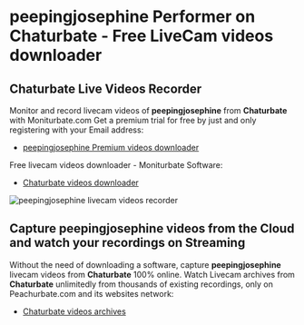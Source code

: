 # peepingjosephine Performer on Chaturbate - Free LiveCam videos downloader

## Chaturbate Live Videos Recorder

Monitor and record livecam videos of **peepingjosephine** from **Chaturbate** with Moniturbate.com
Get a premium trial for free by just and only registering with your Email address:
* [peepingjosephine Premium videos downloader](https://moniturbate.com/request-demo-licence-key.html)

Free livecam videos downloader - Moniturbate Software:
* [Chaturbate videos downloader](https://moniturbate.com/moniturbate-download-software.html)

![peepingjosephine livecam videos recorder](https://peachurnet.com/templates/moniturbate-software.png)


## Capture peepingjosephine videos from the Cloud and watch your recordings on Streaming

Without the need of downloading a software, capture **peepingjosephine** livecam videos from **Chaturbate** 100% online.
Watch Livecam archives from **Chaturbate** unlimitedly from thousands of existing recordings, only on Peachurbate.com and its websites network:
* [Chaturbate videos archives](https://peachurnet.com/)